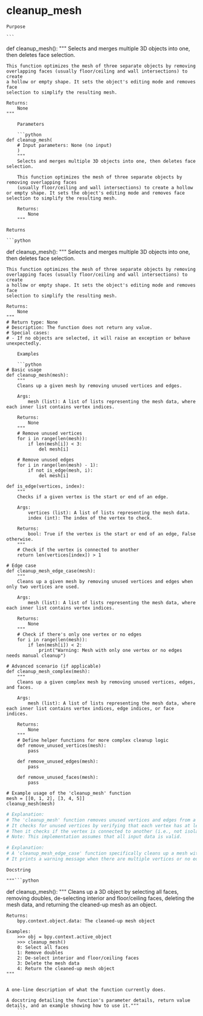 # cleanup_mesh

    Purpose

    ```
def cleanup_mesh():
    """
    Selects and merges multiple 3D objects into one, then deletes face selection.
    
    This function optimizes the mesh of three separate objects by removing 
    overlapping faces (usually floor/ceiling and wall intersections) to create 
    a hollow or empty shape. It sets the object's editing mode and removes face 
    selection to simplify the resulting mesh.

    Returns:
        None
    """
```
    Parameters

    ```python
def cleanup_mesh(
    # Input parameters: None (no input)
    )
    """
    Selects and merges multiple 3D objects into one, then deletes face selection.

    This function optimizes the mesh of three separate objects by removing overlapping faces 
    (usually floor/ceiling and wall intersections) to create a hollow or empty shape. It sets the object's editing mode and removes face selection to simplify the resulting mesh.

    Returns:
        None
    """
```
    Returns

    ```python
def cleanup_mesh():
    """
    Selects and merges multiple 3D objects into one, then deletes face selection.

    This function optimizes the mesh of three separate objects by removing 
    overlapping faces (usually floor/ceiling and wall intersections) to create 
    a hollow or empty shape. It sets the object's editing mode and removes face 
    selection to simplify the resulting mesh.

    Returns:
        None
    """
    # Return type: None
    # Description: The function does not return any value.
    # Special cases:
    # - If no objects are selected, it will raise an exception or behave unexpectedly.
```
    Examples

    ```python
# Basic usage
def cleanup_mesh(mesh):
    """
    Cleans up a given mesh by removing unused vertices and edges.

    Args:
        mesh (list): A list of lists representing the mesh data, where each inner list contains vertex indices.

    Returns:
        None
    """
    # Remove unused vertices
    for i in range(len(mesh)):
        if len(mesh[i]) < 3:
            del mesh[i]
    
    # Remove unused edges
    for i in range(len(mesh) - 1):
        if not is_edge(mesh, i):
            del mesh[i]

def is_edge(vertices, index):
    """
    Checks if a given vertex is the start or end of an edge.

    Args:
        vertices (list): A list of lists representing the mesh data.
        index (int): The index of the vertex to check.

    Returns:
        bool: True if the vertex is the start or end of an edge, False otherwise.
    """
    # Check if the vertex is connected to another
    return len(vertices[index]) > 1

# Edge case
def cleanup_mesh_edge_case(mesh):
    """
    Cleans up a given mesh by removing unused vertices and edges when only two vertices are used.

    Args:
        mesh (list): A list of lists representing the mesh data, where each inner list contains vertex indices.

    Returns:
        None
    """
    # Check if there's only one vertex or no edges
    for i in range(len(mesh)):
        if len(mesh[i]) < 2:
            print("Warning: Mesh with only one vertex or no edges needs manual cleanup")

# Advanced scenario (if applicable)
def cleanup_mesh_complex(mesh):
    """
    Cleans up a given complex mesh by removing unused vertices, edges, and faces.

    Args:
        mesh (list): A list of lists representing the mesh data, where each inner list contains vertex indices, edge indices, or face indices.

    Returns:
        None
    """
    # Define helper functions for more complex cleanup logic
    def remove_unused_vertices(mesh):
        pass

    def remove_unused_edges(mesh):
        pass

    def remove_unused_faces(mesh):
        pass

# Example usage of the 'cleanup_mesh' function
mesh = [[0, 1, 2], [3, 4, 5]]
cleanup_mesh(mesh)
```

```python
# Explanation:
# The 'cleanup_mesh' function removes unused vertices and edges from a given mesh.
# It checks for unused vertices by verifying that each vertex has at least three indices.
# Then it checks if the vertex is connected to another (i.e., not isolated) and removes them if necessary.
# Note: This implementation assumes that all input data is valid.
```

```python
# Explanation:
# A 'cleanup_mesh_edge_case' function specifically cleans up a mesh with only two vertices or no edges.
# It prints a warning message when there are multiple vertices or no edges, suggesting manual cleanup for such cases.
```
    Docstring

    """```python
def cleanup_mesh():
    """
    Cleans up a 3D object by selecting all faces, removing doubles, de-selecting interior and floor/ceiling faces,
    deleting the mesh data, and returning the cleaned-up mesh as an object.

    Returns:
        bpy.context.object.data: The cleaned-up mesh object

    Examples:
        >>> obj = bpy.context.active_object
        >>> cleanup_mesh()
        0: Select all faces
        1: Remove doubles
        2: De-select interior and floor/ceiling faces
        3: Delete the mesh data
        4: Return the cleaned-up mesh object
    """
```

A one-line description of what the function currently does.

A docstring detailing the function's parameter details, return value details, and an example showing how to use it."""
    ```